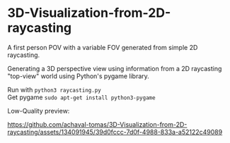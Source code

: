 # 3D-Visualization-from-2D-raycasting
A first person POV with a variable FOV generated from simple 2D raycasting.

Generating a 3D perspective view using information from a 2D raycasting "top-view" world using Python's pygame library.

Run with ```` python3 raycasting.py ```` <br />
Get pygame ```` sudo apt-get install python3-pygame ````

Low-Quality preview:

https://github.com/achaval-tomas/3D-Visualization-from-2D-raycasting/assets/134091945/39d0fccc-7d0f-4988-833a-a52122c49089

